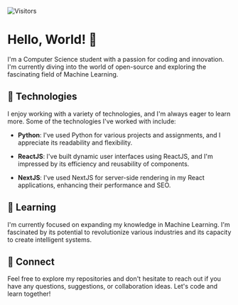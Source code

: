 ![Visitors](https://api.visitorbadge.io/api/daily?path=https%3A%2F%2Fgithub.com%2FGardeaIndustries&label=Visitors%20so%20far&countColor=%23263759&style=plastic&labelStyle=upper)

# Hello, World! 👋

I'm a Computer Science student with a passion for coding and innovation. I'm currently diving into the world of open-source and exploring the fascinating field of Machine Learning.

## 🔭 Technologies

I enjoy working with a variety of technologies, and I'm always eager to learn more. Some of the technologies I've worked with include:

- **Python**: I've used Python for various projects and assignments, and I appreciate its readability and flexibility.

- **ReactJS**: I've built dynamic user interfaces using ReactJS, and I'm impressed by its efficiency and reusability of components.

- **NextJS**: I've used NextJS for server-side rendering in my React applications, enhancing their performance and SEO.

## 🌱 Learning

I'm currently focused on expanding my knowledge in Machine Learning. I'm fascinated by its potential to revolutionize various industries and its capacity to create intelligent systems.

## 🤝 Connect

Feel free to explore my repositories and don't hesitate to reach out if you have any questions, suggestions, or collaboration ideas. Let's code and learn together!

